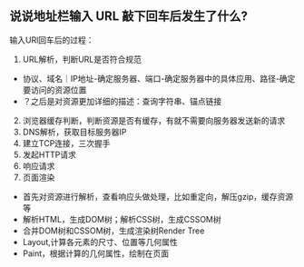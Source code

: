 ## 说说地址栏输入 URL 敲下回车后发生了什么?
输入URl回车后的过程：
1. URL解析，判断URL是否符合规范
  - 协议、域名｜IP地址-确定服务器、端口-确定服务器中的具体应用、路径-确定要访问的资源位置
  - ？之后是对资源更加详细的描述：查询字符串、锚点链接
2. 浏览器缓存判断，判断资源是否有缓存，有就不需要向服务器发送新的请求
3. DNS解析，获取目标服务器IP
4. 建立TCP连接，三次握手
5. 发起HTTP请求
6. 响应请求
7. 页面渲染
  - 首先对资源进行解析，查看响应头做处理，比如重定向，解压gzip，缓存资源等
  - 解析HTML，生成DOM树；解析CSS树，生成CSSOM树
  - 合并DOM树和CSSOM树，生成渲染树Render Tree
  - Layout,计算各元素的尺寸、位置等几何属性
  - Paint，根据计算的几何属性，绘制在页面

   